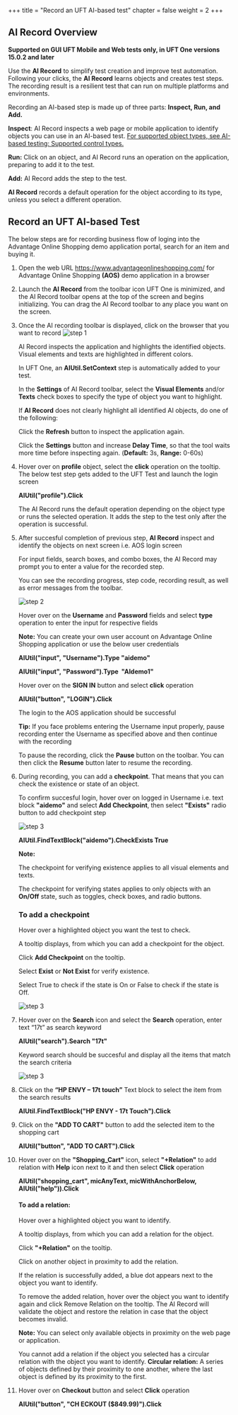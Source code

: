 +++
title = "Record an UFT AI-based test"
chapter = false
weight = 2
+++

## AI Record Overview

**Supported on GUI UFT Mobile and Web tests only, in UFT One versions 15.0.2 and later**

Use the **AI Record** to simplify test creation and improve test automation. Following your clicks, the **AI Record** learns objects and creates test steps. The recording result is a resilient test that can run on multiple platforms and environments.

Recording an AI-based step is made up of three parts: **Inspect, Run, and Add.**

**Inspect**: AI Record inspects a web page or mobile application to identify objects you can use in an AI-based test. [For supported object types, see AI-based testing: Supported control types.](https://admhelp.microfocus.com/uft/en/15.0-15.0.2/UFT_Help/Content/User_Guide/AI-supported-types.htm)

**Run:** Click on an object, and AI Record runs an operation on the application, preparing to add it to the test.

**Add:** AI Record adds the step to the test.

**AI Record** records a default operation for the object according to its type, unless you select a different operation.


## Record an UFT AI-based Test

The below steps are for recording business flow of loging into the Advantage Online Shopping demo application portal, search for an item and buying it. 

1. Open the web URL https://www.advantageonlineshopping.com/ for Advantage Online Shopping **(AOS)** demo application in a browser

2. Launch the **AI Record** from the toolbar icon
	UFT One is minimized, and the AI Record toolbar opens at the top of the screen and begins initializing.
	You can drag the AI Record toolbar to any place you want on the screen.

3. Once the AI recording toolbar is displayed, click on the browser that you want to record
	![step 1](/images/30_Create_UFT_AI_Based_Test/ai_record_toolbar.png)
	
	AI Record inspects the application and highlights the identified objects. Visual elements and texts are highlighted in different colors.
	
	In UFT One, an **AIUtil.SetContext** step is automatically added to your test.
	
	In the **Settings**  of AI Record toolbar, select the **Visual Elements** and/or **Texts** check boxes to specify the type of object you want to highlight.
	
	If **AI Record** does not clearly highlight all identified AI objects, do one of the following:
	
	Click the **Refresh** button to inspect the application again.
	
	Click the **Settings** button  and increase **Delay Time**, so that the tool waits more time before inspecting again. (**Default:** 3s, **Range:** 0-60s)

4. Hover over on **profile** object, select the **click** operation on the tooltip. The below test step gets added to the UFT Test and launch the login screen

	**AIUtil("profile").Click**
	
	The AI Record runs the default operation depending on the object type or runs the selected operation. It adds the step to the test only after the operation is successful.

5. After succesful completion of previous step, **AI Record** inspect and identify the objects on next screen i.e. AOS login screen 
	
	For input fields, search boxes, and combo boxes, the AI Record may prompt you to enter a value for the recorded step.
	
	You can see the recording progress, step code, recording result, as well as error messages from the toolbar.
	
	![step 2](/images/30_Create_UFT_AI_Based_Test/aos_login.png)

	Hover over on the **Username** and **Password** fields and select **type** operation to enter the input for respective fields
	
	**Note:** You can create your own user account on Advantage Online Shopping application or use the below user credentials
	
	**AIUtil("input", "Username").Type "aidemo"**
	
	**AIUtil("input", "Password").Type  "AIdemo1"**
	
	Hover over on the **SIGN IN** button and select **click** operation
	
	**AIUtil("button", "LOGIN").Click**
	
	The login to the AOS application should be successful
	
	**Tip:** If you face problems entering the Username input properly, pause recording enter the Username as specified above and then continue with the recording
	
	To pause the recording, click the **Pause** button  on the toolbar. You can then click the **Resume** button  later to resume the recording.
	
6. During recording, you can add a **checkpoint**. That means that you can check the existence or state of an object.

	To confirm succesful login, hover over on logged in Username i.e. text block **"aidemo"** and select **Add Checkpoint**, then select **"Exists"** radio button to add checkpoint step
	
	![step 3](/images/30_Create_UFT_AI_Based_Test/checkpoint.png)
	
	**AIUtil.FindTextBlock("aidemo").CheckExists True**
	
	**Note:**  

	The checkpoint for verifying existence applies to all visual elements and texts.
	
	The checkpoint for verifying states applies to only objects with an **On/Off** state, such as toggles, check boxes, and radio buttons.
	
	### To add a checkpoint

	Hover over a highlighted object you want the test to check.

	A tooltip displays, from which you can add a checkpoint for the object.

	Click **Add Checkpoint** on the tooltip.

	Select **Exist** or **Not Exist** for verify existence.

	Select True to check if the state is On or False to check if the state is Off.

	![step 3](/images/30_Create_UFT_AI_Based_Test/exists_notexists.png)

7. Hover over on the **Search** icon and select the **Search** operation, enter text “17t” as search keyword

	**AIUtil("search").Search "17t"**
	
	Keyword search should be succesful and display all the items that match the search criteria
	
	![step 3](/images/30_Create_UFT_AI_Based_Test/keyword_search.png)
	
8. Click on the **“HP ENVY – 17t touch”** Text block to select the item from the search results
	
	**AIUtil.FindTextBlock("HP ENVY - 17t Touch").Click**
	
9. Click on the **"ADD TO CART"** button to add the selected item to the shopping cart

	**AIUtil("button", "ADD TO CART").Click**
	
10. Hover over on the **"Shopping_Cart"** icon, select **"+Relation"** to add relation with **Help** icon next to it and then select **Click** operation
	
	**AIUtil("shopping_cart", micAnyText, micWithAnchorBelow, AIUtil("help")).Click**

	#### To add a relation:

	Hover over a highlighted object you want to identify.

	A tooltip displays, from which you can add a relation for the object.

	Click **"+Relation"** on the tooltip.

	Click on another object in proximity to add the relation.

	If the relation is successfully added, a blue dot appears next to the object you want to identify.

	To remove the added relation, hover over the object you want to identify again and click Remove Relation on the tooltip. The AI Record will validate the object and restore the relation in case that the object becomes invalid.

	**Note:**  You can select only available objects in proximity on the web page or application.
	
	You cannot add a relation if the object you selected has a circular relation with the object you want to identify. **Circular relation:** A series of objects defined by their proximity to one another, where the last object is defined by its proximity to the first.

11. Hover over on **Checkout** button and select **Click** operation

	**AIUtil("button", "CH ECKOUT ($849.99)").Click**




	